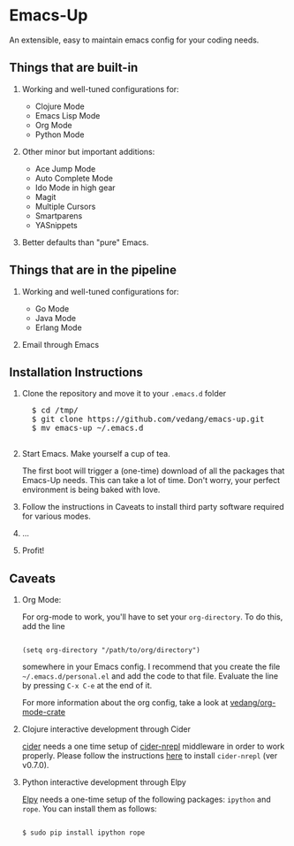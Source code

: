 # Emacs-Up
An extensible, easy to maintain emacs config for your coding needs.

## Things that are built-in

1. Working and well-tuned configurations for:
   - Clojure Mode
   - Emacs Lisp Mode
   - Org Mode
   - Python Mode


2. Other minor but important additions:
   - Ace Jump Mode
   - Auto Complete Mode
   - Ido Mode in high gear
   - Magit
   - Multiple Cursors
   - Smartparens
   - YASnippets

3. Better defaults than "pure" Emacs.

## Things that are in the pipeline

1. Working and well-tuned configurations for:
   - Go Mode
   - Java Mode
   - Erlang Mode

2. Email through Emacs


## Installation Instructions

1. Clone the repository and move it to your `.emacs.d` folder

     <pre>
     $ cd /tmp/
     $ git clone https://github.com/vedang/emacs-up.git
     $ mv emacs-up ~/.emacs.d
     </pre>

2. Start Emacs. Make yourself a cup of tea.

   The first boot will trigger a (one-time) download of all the
   packages that Emacs-Up needs. This can take a lot of time. Don't
   worry, your perfect environment is being baked with love.

3. Follow the instructions in Caveats to install third party software
   required for various modes.

4. ...

5. Profit!


## Caveats

1. Org Mode:

   For org-mode to work, you'll have to set your `org-directory`. To
   do this, add the line

   <code>
   (setq org-directory "/path/to/org/directory")
   </code>

   somewhere in your Emacs config. I recommend that you create the
   file `~/.emacs.d/personal.el` and add the code to that
   file. Evaluate the line by pressing `C-x C-e` at the end of it.

   For more information about the org config, take a look at
   [vedang/org-mode-crate](https://github.com/vedang/org-mode-crate)

2. Clojure interactive development through Cider

   [cider](https://github.com/clojure-emacs/cider) needs a one time
   setup of
   [cider-nrepl](https://github.com/clojure-emacs/cider-nrepl)
   middleware in order to work properly. Please follow the
   instructions
   [here](https://github.com/clojure-emacs/cider#cider-nrepl-middleware)
   to install `cider-nrepl` (ver v0.7.0).

3. Python interactive development through Elpy

   [Elpy](https://github.com/jorgenschaefer/elpy/) needs a one-time
   setup of the following packages: `ipython` and `rope`. You
   can install them as follows:

   <code>
   $ sudo pip install ipython rope
   </code>
   </code>
